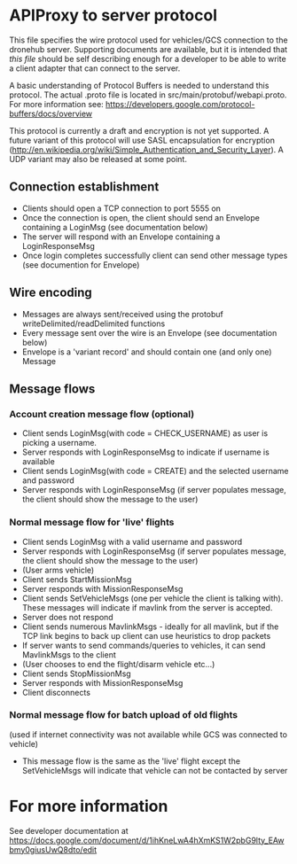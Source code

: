 # APIProxy to server protocol

 This file specifies the wire protocol used for vehicles/GCS connection to the dronehub server.  Supporting documents
 are available, but it is intended that _this file_ should be self describing enough for a developer to be able to
 write a client adapter that can connect to the server.
 
 A basic understanding of Protocol Buffers is needed to understand this protocol.  The actual .proto file is located in
 src/main/protobuf/webapi.proto.  For more information see:
 https://developers.google.com/protocol-buffers/docs/overview
 
 This protocol is currently a draft and encryption is not yet supported.  A future variant 
 of this protocol will use SASL encapsulation for encryption 
 (http://en.wikipedia.org/wiki/Simple_Authentication_and_Security_Layer).
 A UDP variant may also be released at some point.

## Connection establishment
 * Clients should open a TCP connection to port 5555 on <server name tbd> 
 * Once the connection is open, the client should send an Envelope containing a LoginMsg (see documentation below)
 * The server will respond with an Envelope containing a LoginResponseMsg
 * Once login completes successfully client can send other message types (see documention for Envelope)
 
## Wire encoding
 * Messages are always sent/received using the protobuf writeDelimited/readDelimited functions
 * Every message sent over the wire is an Envelope (see documentation below)
 * Envelope is a 'variant record' and should contain one (and only one) Message 

 
## Message flows
 
### Account creation message flow (optional)
 * Client sends LoginMsg(with code = CHECK_USERNAME) as user is picking a username.
 * Server responds with LoginResponseMsg to indicate if username is available
 * Client sends LoginMsg(with code = CREATE) and the selected username and password
 * Server responds with LoginResponseMsg (if server populates message, the client should show the message to the user)

### Normal message flow for 'live' flights
 * Client sends LoginMsg with a valid username and password
 * Server responds with LoginResponseMsg (if server populates message, the client should show the message to the user)
 * (User arms vehicle)
 * Client sends StartMissionMsg
 * Server responds with MissionResponseMsg
 * Client sends SetVehicleMsgs (one per vehicle the client is talking with).  These messages will indicate if mavlink 
   from the server is accepted.
 * Server does not respond
 * Client sends numerous MavlinkMsgs - ideally for all mavlink, but if the TCP link begins to back up client can use 
   heuristics to drop packets
 * If server wants to send commands/queries to vehicles, it can send MavlinkMsgs to the client
 * (User chooses to end the flight/disarm vehicle etc...)
 * Client sends StopMissionMsg
 * Server responds with MissionResponseMsg
 * Client disconnects

### Normal message flow for batch upload of old flights
(used if internet connectivity was not available while GCS was connected to vehicle)
  * This message flow is the same as the 'live' flight except the SetVehicleMsgs will indicate 
    that vehicle can not be contacted by server
 
# For more information 
See developer documentation at https://docs.google.com/document/d/1ihKneLwA4hXmKS1W2pbG9lty_EAwbmy0giusUwQ8dto/edit
 
